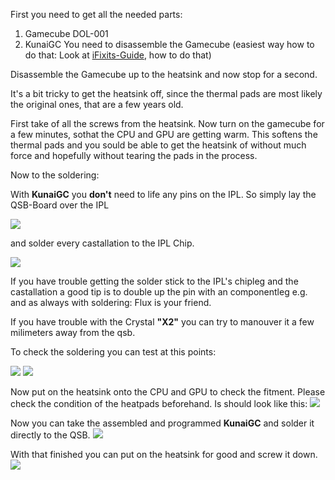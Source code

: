 

First you need to get all the needed parts:

1.  Gamecube DOL-001
2.  KunaiGC You need to disassemble the Gamecube (easiest way how to do that: Look at  [iFixits-Guide](https://de.ifixit.com/Teardown/Nintendo+GameCube+Teardown/1727), how to do that)

Disassemble the Gamecube up to the heatsink and now stop for a second.

It's a bit tricky to get the heatsink off, since the thermal pads are most likely the original ones, that are a few years old.

First take of all the screws from the heatsink. 
Now turn on the gamecube for a few minutes, sothat the CPU and GPU are getting warm. This softens the thermal pads and you sould be able to get the heatsink of without much force and hopefully without tearing the pads in the process.

Now to the soldering:

With **KunaiGC** you **don't** need to life any pins on the IPL. 
So simply lay the QSB-Board over the IPL

![](https://github.com/KunaiGC/KunaiGC/blob/a6744ee455d6b89b1c49a5aaf6fcaeeba9615400/images/qsb.jpg)

and solder every castallation to the IPL Chip.

![](https://github.com/KunaiGC/KunaiGC/blob/a6744ee455d6b89b1c49a5aaf6fcaeeba9615400/images/qsb_soldered.jpg)

If you have trouble getting the solder stick to the IPL's chipleg and the castallation a good tip is to double up the pin with an componentleg e.g. and as always with soldering: Flux is your friend.

If you have trouble with the Crystal **"X2"** you can try to manouver it a few milimeters away from the qsb.

To check the soldering you can test at this points:

![](https://github.com/KunaiGC/KunaiGC/blob/e74e694fb9b1ebc6c7877027f4c3de27b43bf00e/images/testpoints_1.jpg)
![](https://github.com/KunaiGC/KunaiGC/blob/e74e694fb9b1ebc6c7877027f4c3de27b43bf00e/images/testpoints_2.jpg)

Now put on the heatsink onto the CPU and GPU to check the fitment. Please check the condition of the heatpads beforehand. Is should look like this:
![](https://github.com/KunaiGC/KunaiGC/blob/a6744ee455d6b89b1c49a5aaf6fcaeeba9615400/images/qsb_under_heatsink.jpg)

Now you can take the assembled and programmed **KunaiGC** and solder it directly to the QSB.
![](https://github.com/KunaiGC/KunaiGC/blob/a6744ee455d6b89b1c49a5aaf6fcaeeba9615400/images/kunaigc_soldered_wo_heatsink.jpg)

With that finished you can put on the heatsink for good and screw it down.
![](https://github.com/KunaiGC/KunaiGC/blob/a6744ee455d6b89b1c49a5aaf6fcaeeba9615400/images/kunaigc_soldered_w_heatsink.jpg)



